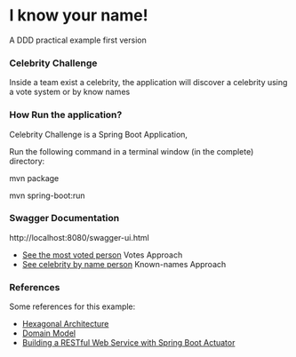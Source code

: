 # I know your name!
A DDD practical example first version
### Celebrity Challenge
Inside a team exist a celebrity, the application will discover a celebrity using a vote system or by know names

### How Run the application?
Celebrity Challenge is a Spring Boot Application,

Run the following command in a terminal window (in the complete) directory:

mvn package

mvn spring-boot:run

### Swagger Documentation
http://localhost:8080/swagger-ui.html   
* [See the most voted person](http://localhost:8080/celebrityInTeam) Votes Approach
* [See celebrity by name person](http://localhost:8080/celebrityInTeamByName) Known-names Approach


### References
Some references for this example:

* [Hexagonal Architecture](https://codely.tv/blog/screencasts/arquitectura-hexagonal-ddd/)
* [Domain Model](https://dev.to/colaru/creating-a-domain-model-rapidly-with-java-and-spring-boot-i85)
* [Building a RESTful Web Service with Spring Boot Actuator](https://spring.io/guides/gs/actuator-service/)

